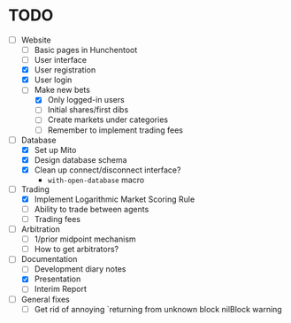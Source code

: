 # TODO
- [ ] Website
  - [ ] Basic pages in Hunchentoot
  - [ ] User interface
  - [x] User registration
  - [x] User login
  - [ ] Make new bets
    - [x] Only logged-in users
	- [ ] Initial shares/first dibs
	- [ ] Create markets under categories
	- [ ] Remember to implement trading fees

- [ ] Database
  - [x] Set up Mito
  - [x] Design database schema
  - [x] Clean up connect/disconnect interface?
    - `with-open-database` macro

- [ ] Trading
  - [x] Implement Logarithmic Market Scoring Rule
  - [ ] Ability to trade between agents
  - [ ] Trading fees

- [ ] Arbitration
  - [ ] 1/prior midpoint mechanism
  - [ ] How to get arbitrators?

- [ ] Documentation
  - [ ] Development diary notes
  - [x] Presentation
  - [ ] Interim Report

- [ ] General fixes
  - [ ] Get rid of annoying `returning from unknown block nilBlock warning
